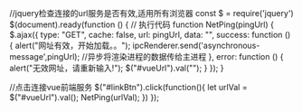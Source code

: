 //jquery检查连接的url服务是否有效,适用所有浏览器
const $ = require('jquery')
$(document).ready(function () {
  // 执行代码
  function NetPing(pingUrl) {
    $.ajax({
      type: "GET",
      cache: false,
      url: pingUrl,
      data: "",
      success: function () {
        alert("网址有效，开始加载。。");
        ipcRenderer.send('asynchronous-message',pingUrl); //异步将渲染进程的数据传给主进程
      },
      error: function () {
        alert("无效网址，请重新输入!");
        $("#vueUrl").val("");
      }
    });
  }
 
  //点击连接vue前端服务
  $("#linkBtn").click(function(){
    let urlVal = $("#vueUrl").val();
    NetPing(urlVal);
  })
});
